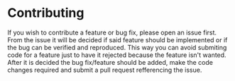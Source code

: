 # Contributing

If you wish to contribute a feature or bug fix, please open an issue first. From the issue it will be decided if said feature should be implemented or if the bug can be verified and reproduced. This way you can avoid submiting code for a feature just to have it rejected because the feature isn't wanted. After it is decided the bug fix/feature should be added, make the code changes required and submit a pull request refferencing the issue.
